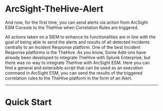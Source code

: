 # ArcSight-TheHive-Alert
And now, for the first time, you can send alerts via action from ArcSight ESM Console to the TheHive when Correlation Rules are triggered.


All actions taken on a SIEM to enhance its functionalities are in line with the goal of being able to send the alerts and results of all detected incidents centrally to an Incident Response platform. One of the best Incident Response platforms is the TheHive. As you know, Some Add-ons have already been developed to integrate TheHive with Splunk Enterprise, but there was no way to integrate TheHive with ArcSight ESM.
Here you can find a general and extensible script that can be used as an execution command in ArcSight ESM, you can send the results of the triggered correlation rules  to the TheHive platform in the form of an Alert.

--------------------



# Quick Start
